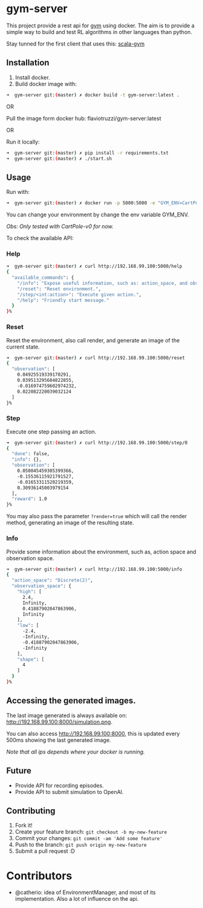 # gym-server

This project provide a rest api for [gym](https://github.com/openai/gym) using docker.
The aim is to provide a simple way to build and test RL algorithms in other languages than python.

Stay tunned for the first client that uses this: [scala-gym](https://github.com/flaviotruzzi/scala-gym)

## Installation

1. Install docker.
2. Build docker image with:
```bash
➜  gym-server git:(master) ✗ docker build -t gym-server:latest .
```

OR

Pull the image form docker hub: flaviotruzzi/gym-server:latest

OR 

Run it locally:

```bash
➜  gym-server git:(master) ✗ pip install -r requirements.txt
➜  gym-server git:(master) ✗ ./start.sh
```

## Usage

Run with:
```bash
➜  gym-server git:(master) ✗ docker run -p 5000:5000 -e "GYM_ENV=CartPole-v0" -t gym-server
```

You can change your environment by change the env variable GYM_ENV.

*Obs: Only tested with CartPole-v0 for now.*

To check the available API:

### Help
```bash
➜  gym-server git:(master) ✗ curl http://192.168.99.100:5000/help
{
  "available_commands": {
    "/info": "Expose useful information, such as: action_space, and observation_space.",
    "/reset": "Reset environment.",
    "/step/<int:action>": "Execute given action.",
    "/help": "Friendly start message."
  }
}%
```

### Reset

Reset the environment, also call render, and generate an image of the current state.

```bash
➜  gym-server git:(master) ✗ curl http://192.168.99.100:5000/reset
{
  "observation": [
    0.04925519339170291,
    0.039513295684822855,
    -0.016974759602974232,
    0.022082220039032124
  ]
}%
```

### Step

Execute one step passing an action.

```bash
➜  gym-server git:(master) ✗ curl http://192.168.99.100:5000/step/0
{
  "done": false,
  "info": {},
  "observation": [
    0.050045459305399366,
    -0.15536115921791527,
    -0.01653311520219359,
    0.30936145003979154
  ],
  "reward": 1.0
}%
```

You may also pass the parameter `?render=true` which will call the 
render method, generating an image of the resulting state.

### Info

Provide some information about the environment, such as, action space and observation space.

```bash
➜  gym-server git:(master) ✗ curl http://192.168.99.100:5000/info
{
  "action_space": "Discrete(2)",
  "observation_space": {
    "high": [
      2.4,
      Infinity,
      0.41887902047863906,
      Infinity
    ],
    "low": [
      -2.4,
      -Infinity,
      -0.41887902047863906,
      -Infinity
    ],
    "shape": [
      4
    ]
  }
}%
```

## Accessing the generated images.

The last image generated is always available on: http://192.168.99.100:8000/simulation.png.

You can also access http://192.168.99.100:8000, this is updated every 500ms showing the last generated image.

*Note that all ips depends where your docker is running.*

## Future

* Provide API for recording episodes.
* Provide API to submit simulation to OpenAI.

## Contributing

1. Fork it!
2. Create your feature branch: `git checkout -b my-new-feature`
3. Commit your changes: `git commit -am 'Add some feature'`
4. Push to the branch: `git push origin my-new-feature`
5. Submit a pull request :D

# Contributors

- @catherio: idea of EnvironmentManager, and most of its implementation. Also a lot of influence on the api.
